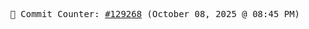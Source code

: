 <p align="center">
    <samp>
        📮 Commit Counter: <a href="https://github.com/Javascript-void0/Javascript-void0/commits/main">#129268</a> (October 08, 2025 @ 08:45 PM)
    </samp>
</p>